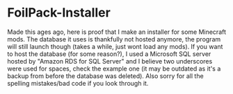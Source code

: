 # FoilPack-Installer
Made this ages ago, here is proof that I make an installer for some Minecraft mods.
The database it uses is thankfully not hosted anymore, the program will still launch though (takes a while, just wont load any mods). If you want to host the database (for some reason?), I used a Microsoft SQL server hosted by "Amazon RDS for SQL Server" and I believe two underscores were used for spaces, check the example one (it may be outdated as it's a backup from before the database was deleted).
Also sorry for all the spelling mistakes/bad code if you look through it.
